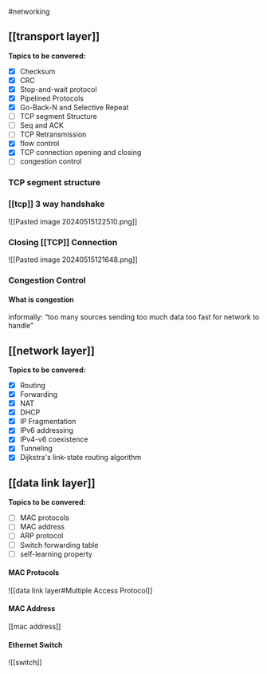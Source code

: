#networking 

## [[transport layer]]

**Topics to be convered:**
- [x] Checksum
- [x] CRC
- [x] Stop-and-wait protocol
- [x] Pipelined Protocols 
- [x] Go-Back-N and Selective Repeat
- [ ] TCP segment Structure
- [ ] Seq and ACK
- [ ] TCP Retransmission
- [x] flow control
- [x] TCP connection opening and closing
- [ ] congestion control

### TCP segment structure
### [[tcp]] 3 way handshake
![[Pasted image 20240515122510.png]]

### Closing [[TCP]] Connection
![[Pasted image 20240515121648.png]]

### Congestion Control
#### What is congestion
 informally: “too many sources sending too much data too fast
for network to handle”
## [[network layer]]
**Topics to be convered:**
- [x] Routing
- [x] Forwarding 
- [x] NAT
- [x] DHCP
- [x] IP Fragmentation 
- [x] IPv6 addressing
- [x] IPv4-v6 coexistence 
- [x] Tunneling
- [x] Dijkstra's link-state routing algorithm

## [[data link layer]]
**Topics to be convered:**
- [ ] MAC protocols
- [ ] MAC address
- [ ] ARP protocol
- [ ] Switch forwarding table
- [ ] self-learning property

#### MAC Protocols
![[data link layer#Multiple Access Protocol]]



#### MAC Address

[[mac address]]

#### Ethernet Switch
![[switch]]


